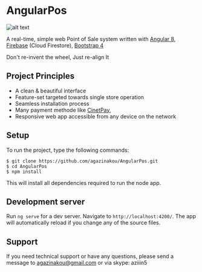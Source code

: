 # AngularPos

![alt text](https://raw.githubusercontent.com/agazinakou/angularpos/master/screenshot.png)

A real-time, simple web Point of Sale system written with [Angular 8](https://angular.io/), [Firebase](http://firebase.com/) (Cloud Firestore), [Bootstrap 4](https://getbootstrap.com/)

Don't re-invent the wheel, Just re-align It

## Project Principles

- A clean & beautiful interface
- Feature-set targeted towards single store operation
- Seamless installation process
- Many payment methode like [CinetPay](https://cinetpay.com/), 
- Responsive web app accessible from any device on the network

## Setup
To run the project, type the following commands:

``` 
$ git clone https://github.com/agazinakou/AngularPos.git
$ cd AngularPos
$ npm install 
```

This will install all dependencies required to run the node app.

## Development server
Run `ng serve` for a dev server. Navigate to `http://localhost:4200/`. The app will automatically reload if you change any of the source files.

## Support
If you need technical support or have any questions, please send a message to agazinakou@gmail.com or via skype: aziiin5